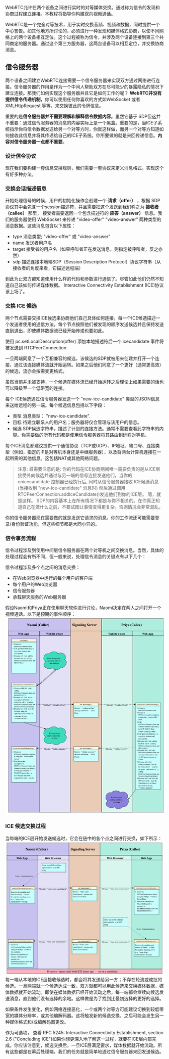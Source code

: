 WebRTC允许在两个设备之间进行实时的对等媒体交换。通过称为信令的发现和协商过程建立连接。本教程将指导你构建双向视频通话。

WebRTC是一个完全对等技术，用于实时交换音频、视频和数据，同时提供一个中心警告。如其他地方所讨论的，必须进行一种发现和媒体格式协商，以使不同网络上的两个设备相互定位。这个过程被称为信令，并涉及两个设备连接到第三个共同商定的服务器。通过这个第三方服务器，这两台设备可以相互定位，并交换协商消息。


## 信令服务器


两个设备之间建立WebRTC连接需要一个信令服务器来实现双方通过网络进行连接。信令服务器的作用是作为一个中间人帮助双方在尽可能少的暴露隐私的情况下建立连接。那我们如何实现这个服务器并且它是如何工作的呢？
**WebRTC并没有提供信令传递机制**，你可以使用任何你喜欢的方式如WebSocket 或者XMLHttpRequest 等等，来交换彼此的令牌信息。

重要的是**信令服务器并不需要理解和解释信令数据内容**。虽然它基于 SDP但这并不重要：通过信令服务器的消息的内容实际上是一个黑盒。重要的是，当ICE子系统指示你将信令数据发送给另一个对等方时，你就这样做，而另一个对等方知道如何接收此信息并将其传递给自己的ICE子系统。你所要做的就是来回传递信息。**内容对信令服务器一点都不重要**。

### 设计信令协议
 现在我们要构建一套信息交换规则，我们需要一套协议来定义消息格式。实现这个有好多种办法，

### 交换会话描述信息
开始处理信号的时候，用户的初始化操作会创建一个 **请求（offer）** ，根据 SDP 协议其中会包含一个session描述符，并且需要把这个发送到我们称之为 **接收者（callee）** 那里， 接受者需要返回一个包含描述符的 **应答（answer）** 信息。我们的服务器使用 WebSocket 来传递 "video-offer" "video-answer"  两种类型的消息数据。这些消息包含以下属性：
* type
    消息类型; "video-offer" 或 "video-answer"
* name
    发送者用户名
* target
    接受者的用户名（如果呼叫者正在发送消息，则指定被呼叫者，反之亦然）
* sdp
    描述连接本地端SDP（Session Description Protocol）协议字符串（从接收者的角度来看，它描述远程端）

到此为止双方都知道使用什么样的代码和参数进行通信了。尽管如此他们仍然不知道自己该如何传递媒体数据。 Interactive Connectivity Establishment (ICE)协议该上场了。

### 交换 ICE 候选
两个节点需要交换ICE候选来协商他们自己具体如何连接。每一个ICE候选描述一个发送者使用的通信方法，每个节点按照他们被发现的顺序发送候选并且保持发送直到退出，即使媒体数据流已经开始传递也要如此。

使用 pc.setLocalDescription(offer) 添加本地描述符后一个 icecandidate 事件将被发送到 RTCPeerConnection 

一旦两端同意了一个互相兼容的候选，该候选的SDP就被用来创建并打开一个连接，通过该连接媒体流就开始运转。如果之后他们同意了一个更好（通常更高效）的候选，流亦会按需变更格式。

虽然当前并未被支持，一个候选在媒体流已经开始运转之后理论上如果需要的话也可以降级至一个低带宽的连接。

每个 ICE候选通过信令服务器发送一个 "new-ice-candidate" 类型的JSON信息来送给远程的另一端。每个候选信息包括以下字段：

* 类型
    消息类型： "new-ice-candidate".
* 目标
    待建立联系人的用户名；服务器将仅会管理与该用户的信息。
* 候选
    SDP候选字符串，描述了计划的连接方法。通常不需要查看此字符串的内容。你需要做的所有代码都是使用信令服务器将其路由到远程对等机。

每个ICE消息都建议提供一个通信协议（TCP或UDP）、IP地址、端口号、连接类型（例如，指定的IP是对等机本身还是中继服务器），以及将两台计算机连接在一起所需的其他信息。这包括NAT或其他网络问题。

> 注意: 最需要注意的是: 你的代码在ICE协商期间唯一需要负责的是从ICE层接受外向候选并通过与另一端的信号连接发送他们，当你的  onicecandidate 控制器已经执行后, 同时从信令服务器接收 ICE候选消息 (当接收到 "new-ice-candidate" 消息时) 然后通过调用RTCPeerConnection.addIceCandidate()发送他们到你的ICE层。 嗯，就是这样。
SDP的内容基本上在所有情况下都是与你不相关的。在你真正知道自己在做什么之前，不要试图让事情变得更复杂。否则情况会非常混乱。

你的信令服务器现在需要做的就是发送它请求的消息。你的工作流还可能需要登录/身份验证功能，但这些细节都是大同小异的。

### 信令事务流程

信令过程涉及到使用中间层信令服务器在两个对等机之间交换消息。当然，具体的处理过程会有所不同，但一般来说，处理信令消息的关键点有以下几个：

信令过程涉及多个点之间的消息交换：

* 在Web浏览器中运行的每个用户的客户端
* 每个用户的Web浏览器
* 信令服务器
* 承载聊天服务的Web服务器

假设Naomi和Priya正在使用聊天软件进行讨论，Naomi决定在两人之间打开一个视频通话。以下是预期的事件顺序：
![title](https://raw.githubusercontent.com/iarray/gitnote-images/master/gitnote/2019/09/14/1568466871087-1568466871090.png)

### ICE 候选交换过程
当每端的ICE层开始发送候选时，它会在链中的各个点之间进行交换，如下所示：
![title](https://raw.githubusercontent.com/iarray/gitnote-images/master/gitnote/2019/09/14/1568467077280-1568467077281.png)
每一端从本地的ICE层接收候选时，都会将其发送给另一方；不存在轮流或成批的候选。一旦两端就一个候选达成一致，双方就都可以用此候选来交换媒体数据，媒体数据就开始流动。即使在媒体数据已经开始流动之后，每一端都会继续向候选发送消息，直到他们没有选择的余地。这样做是为了找到比最初选择的更好的选择。


如果条件发生变化，例如网络连接恶化，一个或两个对等方可能建议切换到较低带宽的媒体分辨率，或其他编解码器。这将触发新的候选交换，之后可能会发生另一种媒体格式和/或编解码器更改。

作为可选项， 查看 RFC 5245: Interactive Connectivity Establishment, section 2.6 ("Concluding ICE")如果你想更深入地了解这一过程，就要在ICE层内部完成。你应该注意到，候选交换后，一旦ICE层满足要求，媒体数据就开始流动。所有这些都是在幕后处理端。我们的任务就是简单地通过信令服务器来回发送候选。